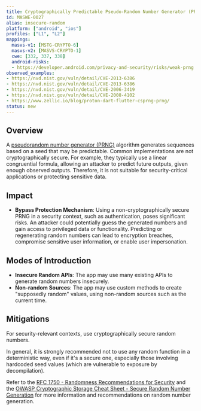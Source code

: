 ```yaml
---
title: Cryptographically Predictable Pseudo-Random Number Generator (PRNG)
id: MASWE-0027
alias: insecure-random
platform: ["android", "ios"]
profiles: ["L1", "L2"]
mappings:
  masvs-v1: [MSTG-CRYPTO-6]
  masvs-v2: [MASVS-CRYPTO-1]
  cwe: [332, 337, 338]
  android-risks: 
  - https://developer.android.com/privacy-and-security/risks/weak-prng
observed_examples:
- https://nvd.nist.gov/vuln/detail/CVE-2013-6386
- https://nvd.nist.gov/vuln/detail/CVE-2013-6386
- https://nvd.nist.gov/vuln/detail/CVE-2006-3419
- https://nvd.nist.gov/vuln/detail/CVE-2008-4102
- https://www.zellic.io/blog/proton-dart-flutter-csprng-prng/
status: new
---
```


## Overview

A [pseudorandom number generator (PRNG)](https://en.wikipedia.org/wiki/Pseudorandom_number_generator) algorithm generates sequences based on a seed that may be predictable. Common implementations are not cryptographically secure. For example, they typically use a linear congruential formula, allowing an attacker to predict future outputs, given enough observed outputs. Therefore, it is not suitable for security-critical applications or protecting sensitive data.

## Impact

- **Bypass Protection Mechanism**: Using a non-cryptographically secure PRNG in a security context, such as authentication, poses significant risks. An attacker could potentially guess the generated numbers and gain access to privileged data or functionality. Predicting or regenerating random numbers can lead to encryption breaches, compromise sensitive user information, or enable user impersonation.

## Modes of Introduction

- **Insecure Random APIs**: The app may use many existing APIs to generate random numbers insecurely.
- **Non-random Sources**: The app may use custom methods to create "supposedly random" values, using non-random sources such as the current time.

## Mitigations

For security-relevant contexts, use cryptographically secure random numbers.

In general, it is strongly recommended not to use any random function in a deterministic way, even if it's a secure one, especially those involving hardcoded seed values (which are vulnerable to exposure by decompilation).

Refer to the [RFC 1750 - Randomness Recommendations for Security](https://www.ietf.org/rfc/rfc1750.txt) and the [OWASP Cryptographic Storage Cheat Sheet - Secure Random Number Generation](https://cheatsheetseries.owasp.org/cheatsheets/Cryptographic_Storage_Cheat_Sheet.html#secure-random-number-generation) for more information and recommendations on random number generation.
